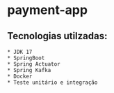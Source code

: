 # payment-app

## Tecnologias utilzadas:
    * JDK 17
    * SpringBoot 
    * Spring Actuator
    * Spring Kafka
    * Docker
    * Teste unitário e integração
